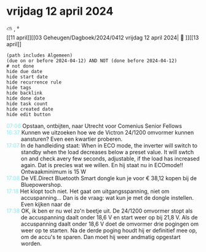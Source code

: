 # vrijdag 12 april 2024

⛅ , °<br>[[11 april]][[03 Geheugen/Dagboek/2024/0412 vrijdag 12 april 2024| 📓 ]][[13 april]]
```tasks
(path includes Algemeen)
(due on or before 2024-04-12) AND NOT (done before 2024-04-12)
# not done
hide due date
hide start date
hide recurrence rule
hide tags
hide backlink
hide done date
hide task count
hide created date
hide edit button
```
<p style="padding-left: 2.7em; text-indent: -2.7em; margin: 0;"><font color=#8be9f3>07:06  </font>  Opstaan, ontbijten, naar Utrecht voor Comenius Senior Fellows  </p>   
<p style="padding-left: 2.7em; text-indent: -2.7em; margin: 0"><font color=#8be9f5>16:37</font>  Kunnen we uitzoeken hoe we de Victron 24/1200 omvormer kunnen aansturen? Even een kwartier proberen. </p>   
<p style="padding-left: 2.7em; text-indent: -2.7em; margin: 0"><font color=#8be9f5>17:07</font>  In de handleiding staat: When in ECO mode, the inverter will switch to standby when the load decreases below a preset value. It will swtch on and check avery few seconds, adjustable, if the load has increased again. Dat is precies wat we   willen.   En hij staat nu in ECOmode!!  Ontwaakminimum is 15 W </p>   
<p style="padding-left: 2.7em; text-indent: -2.7em; margin: 0"><font color=#8be9f5>17:08</font>  De VE.Direct Bluetooth Smart dongle kun je voor € 38,12 kopen  bij de Bluepowershop. </p>   
<p style="padding-left: 2.7em; text-indent: -2.7em; margin: 0"><font color=#8be9f5>17:18</font>  Het klopt toch niet. Het gaat om uitgangsspanning, niet om accuspanning... Dan is de vraag: wat kun je met de dongle instellen. Even kijken naar de  </p>   
<p style="padding-left: 2.7em; text-indent: -2.7em; margin: 0"><font color=#8be9f5>17:38</font>  OK, ik ben er nu wel zo'n beetje uit. De 24/1200 omvormer stopt als de accuspanning daalt onder 18,6 V en start weer op bij 21,8 V. Als de accuspanning daalt onder 18,6 V doet de omvormer drie pogingen om weer op te starten. Na de derde poging houdt hij er definitief mee op, om de accu's te sparen. Dan moet hij weer andmatig opgestart worden.  </p>   